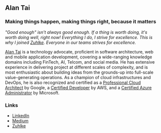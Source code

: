 ## Alan Tai

### Making things happen, making things right, because it matters

*"Good enough" isn't always good enough. If a thing is worth doing, it's worth doing well, right now! Everything I do, I strive for excellence. This is why I joined [Zuhlke](https://www.zuehlke.com/gb/en/). Everyone in our teams strives for excellence.*

[Alan Tai](https://www.linkedin.com/in/ayltai) is a technology advocate, proficient in software architecture, web and mobile application development, covering a wide-ranging knowledge domains including FinTech, AI, Telcom, and social media. He has extensive experience in delivering project at different scales of complexity, and is most enthusiastic about building ideas from the grounds-up into full-scale value-generating operations. As a champion of cloud infrastructures and DevOps, he is also recognized and certified as a [Professional Cloud Architect](https://www.credential.net/f475466f-8534-439c-8e98-9e1f8463bf45) by Google, a [Certified Developer](https://www.certmetrics.com/amazon/public/badge.aspx?i=2&t=c&d=2018-12-27&ci=AWS00704906) by AWS, and a [Certified Azure Administrator](https://www.youracclaim.com/badges/8c60d561-cd6a-4270-a5c4-934bd70828ec) by Microsoft.

### Links
* [LinkedIn](https://www.linkedin.com/in/ayltai)
* [Medium](https://medium.com/@ayltai)
* [Zuhlke](https://www.zuehlke.com/gb/en/)

<!--
**ayltai/ayltai** is a ✨ _special_ ✨ repository because its `README.md` (this file) appears on your GitHub profile.

Here are some ideas to get you started:

- 🔭 I’m currently working on ...
- 🌱 I’m currently learning ...
- 👯 I’m looking to collaborate on ...
- 🤔 I’m looking for help with ...
- 💬 Ask me about ...
- 📫 How to reach me: ...
- 😄 Pronouns: ...
- ⚡ Fun fact: ...
-->
